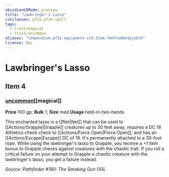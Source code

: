 ```yaml
---
obsidianUIMode: preview
title: "Lawbringer's Lasso"
cssclasses: pf2e,pf2e-spell
tags:
  - trait/magical
  - trait/uncommon
aliases: "Compendium.pf2e.equipment-srd.Item.TmH7coBHz9pjoDvP"
license: OGL
---
```

# Lawbringer's Lasso
## Item 4
### [uncommon](uncommon "Uncommon Rarity Trait")[[magical]]


**Price** 100 gp; 
**Bulk** 1; **Size** med
**Usage** held-in-two-hands

This enchanted lasso is a [[Net|Net]] that can be used to [[Actions/Grapple|Grapple]] creatures up to 30 feet away, requires a DC 18 Athletics check check to [[Actions/Force Open|Force Open]], and has an [[Actions/Escape|Escape]] DC of 18. It's permanently attached to a 30-foot rope. While using the lawbringer's lasso to Grapple, you receive a +1 item bonus to Grapple checks against creatures with the chaotic trait. If you roll a critical failure on your attempt to Grapple a chaotic creature with the lawbringer's lasso, you get a failure instead.

*Source: Pathfinder #180: The Smoking Gun*
*OGL*